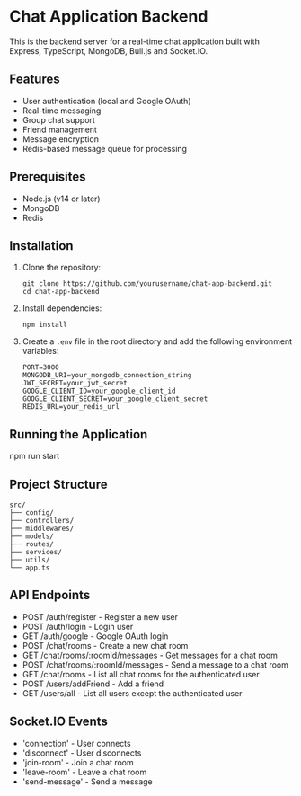 # Chat Application Backend

This is the backend server for a real-time chat application built with Express, TypeScript, MongoDB, Bull.js and Socket.IO.

## Features

- User authentication (local and Google OAuth)
- Real-time messaging
- Group chat support
- Friend management
- Message encryption
- Redis-based message queue for processing

## Prerequisites

- Node.js (v14 or later)
- MongoDB
- Redis

## Installation

1. Clone the repository:
   ```
   git clone https://github.com/yourusername/chat-app-backend.git
   cd chat-app-backend
   ```

2. Install dependencies:
   ```
   npm install
   ```

3. Create a `.env` file in the root directory and add the following environment variables:
   ```
   PORT=3000
   MONGODB_URI=your_mongodb_connection_string
   JWT_SECRET=your_jwt_secret
   GOOGLE_CLIENT_ID=your_google_client_id
   GOOGLE_CLIENT_SECRET=your_google_client_secret
   REDIS_URL=your_redis_url
   ```

## Running the Application

npm run start

## Project Structure

```
src/
├── config/
├── controllers/
├── middlewares/
├── models/
├── routes/
├── services/
├── utils/
└── app.ts
```

## API Endpoints

- POST /auth/register - Register a new user
- POST /auth/login - Login user
- GET /auth/google - Google OAuth login
- POST /chat/rooms - Create a new chat room
- GET /chat/rooms/:roomId/messages - Get messages for a chat room
- POST /chat/rooms/:roomId/messages - Send a message to a chat room
- GET /chat/rooms - List all chat rooms for the authenticated user
- POST /users/addFriend - Add a friend
- GET /users/all - List all users except the authenticated user

## Socket.IO Events

- 'connection' - User connects
- 'disconnect' - User disconnects
- 'join-room' - Join a chat room
- 'leave-room' - Leave a chat room
- 'send-message' - Send a message